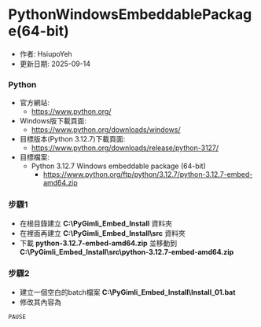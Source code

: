 # PythonWindowsEmbeddablePackage(64-bit)
+ 作者: HsiupoYeh
+ 更新日期: 2025-09-14

### Python
+ 官方網站:
  + https://www.python.org/
+ Windows版下載頁面:
  + https://www.python.org/downloads/windows/
+ 目標版本(Python 3.12.7)下載頁面:
  + https://www.python.org/downloads/release/python-3127/
+ 目標檔案:
  + Python 3.12.7 Windows embeddable package (64-bit)
    + https://www.python.org/ftp/python/3.12.7/python-3.12.7-embed-amd64.zip

### 步驟1
+ 在根目錄建立 **C:\PyGimli_Embed_Install** 資料夾
+ 在裡面再建立 **C:\PyGimli_Embed_Install\src** 資料夾
+ 下載 **python-3.12.7-embed-amd64.zip** 並移動到 **C:\PyGimli_Embed_Install\src\python-3.12.7-embed-amd64.zip**

### 步驟2
+ 建立一個空白的batch檔案 **C:\PyGimli_Embed_Install\Install_01.bat**
+ 修改其內容為
```batch
PAUSE
```
